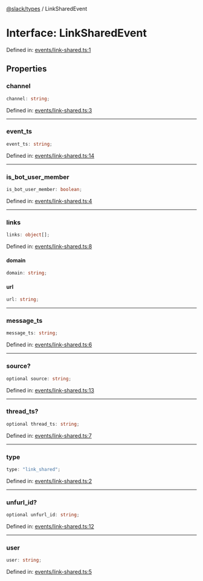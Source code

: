 [@slack/types](../index.md) / LinkSharedEvent

# Interface: LinkSharedEvent

Defined in: [events/link-shared.ts:1](https://github.com/slackapi/node-slack-sdk/blob/main/packages/types/src/events/link-shared.ts#L1)

## Properties

### channel

```ts
channel: string;
```

Defined in: [events/link-shared.ts:3](https://github.com/slackapi/node-slack-sdk/blob/main/packages/types/src/events/link-shared.ts#L3)

***

### event\_ts

```ts
event_ts: string;
```

Defined in: [events/link-shared.ts:14](https://github.com/slackapi/node-slack-sdk/blob/main/packages/types/src/events/link-shared.ts#L14)

***

### is\_bot\_user\_member

```ts
is_bot_user_member: boolean;
```

Defined in: [events/link-shared.ts:4](https://github.com/slackapi/node-slack-sdk/blob/main/packages/types/src/events/link-shared.ts#L4)

***

### links

```ts
links: object[];
```

Defined in: [events/link-shared.ts:8](https://github.com/slackapi/node-slack-sdk/blob/main/packages/types/src/events/link-shared.ts#L8)

#### domain

```ts
domain: string;
```

#### url

```ts
url: string;
```

***

### message\_ts

```ts
message_ts: string;
```

Defined in: [events/link-shared.ts:6](https://github.com/slackapi/node-slack-sdk/blob/main/packages/types/src/events/link-shared.ts#L6)

***

### source?

```ts
optional source: string;
```

Defined in: [events/link-shared.ts:13](https://github.com/slackapi/node-slack-sdk/blob/main/packages/types/src/events/link-shared.ts#L13)

***

### thread\_ts?

```ts
optional thread_ts: string;
```

Defined in: [events/link-shared.ts:7](https://github.com/slackapi/node-slack-sdk/blob/main/packages/types/src/events/link-shared.ts#L7)

***

### type

```ts
type: "link_shared";
```

Defined in: [events/link-shared.ts:2](https://github.com/slackapi/node-slack-sdk/blob/main/packages/types/src/events/link-shared.ts#L2)

***

### unfurl\_id?

```ts
optional unfurl_id: string;
```

Defined in: [events/link-shared.ts:12](https://github.com/slackapi/node-slack-sdk/blob/main/packages/types/src/events/link-shared.ts#L12)

***

### user

```ts
user: string;
```

Defined in: [events/link-shared.ts:5](https://github.com/slackapi/node-slack-sdk/blob/main/packages/types/src/events/link-shared.ts#L5)
